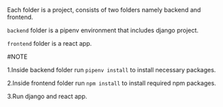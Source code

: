 Each folder is a project, consists of two folders namely backend and frontend.

`backend` folder is a pipenv environment that includes django project.

`frontend` folder is a react app.

#NOTE

1.Inside backend folder run `pipenv install` to install necessary packages.

2.Inside frontend folder run `npm install` to install required npm packages.

3.Run django and react app.
